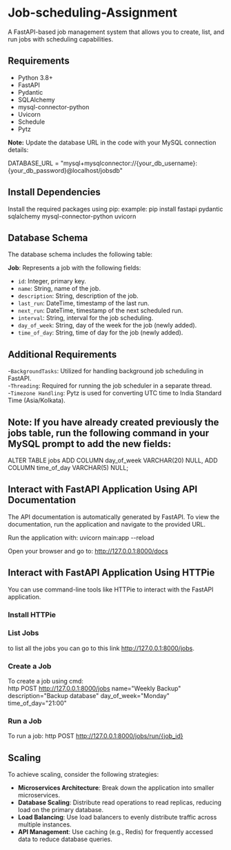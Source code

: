 # Job-scheduling-Assignment


A FastAPI-based job management system that allows you to create, list, and run jobs with scheduling capabilities.

## Requirements

- Python 3.8+
- FastAPI
- Pydantic
- SQLAlchemy
- mysql-connector-python
- Uvicorn
- Schedule
- Pytz

**Note:** Update the database URL in the code with your MySQL connection details:

DATABASE_URL = "mysql+mysqlconnector://{your_db_username}:{your_db_password}@localhost/jobsdb"


## Install Dependencies

Install the required packages using pip:
example: pip install fastapi pydantic sqlalchemy mysql-connector-python uvicorn


## Database Schema

The database schema includes the following table:

**Job**: Represents a job with the following fields:
- `id`: Integer, primary key.
- `name`: String, name of the job.
- `description`: String, description of the job.
- `last_run`: DateTime, timestamp of the last run.
- `next_run`: DateTime, timestamp of the next scheduled run.
- `interval`: String, interval for the job scheduling.
- `day_of_week`: String, day of the week for the job (newly added).
- `time_of_day`: String, time of day for the job (newly added).

## Additional Requirements
-`BackgroundTasks`: Utilized for handling background job scheduling in FastAPI.  
-`Threading`: Required for running the job scheduler in a separate thread.  
-`Timezone Handling`: Pytz is used for converting UTC time to India Standard Time (Asia/Kolkata).

## Note: If you have already created previously the jobs table, run the following command in your MySQL prompt to add the new fields:
ALTER TABLE jobs
ADD COLUMN day_of_week VARCHAR(20) NULL,
ADD COLUMN time_of_day VARCHAR(5) NULL;

##  Interact with FastAPI Application Using API Documentation

The API documentation is automatically generated by FastAPI. To view the documentation, run the application and navigate to the provided URL.

Run the application with:
uvicorn main:app --reload

Open your browser and go to: http://127.0.0.1:8000/docs


## Interact with FastAPI Application Using HTTPie

You can use command-line tools like HTTPie to interact with the FastAPI application.

### Install HTTPie

### List Jobs 
 to list all the jobs you can go to this link http://127.0.0.1:8000/jobs.

### Create a Job 
To create a job using cmd:  
http POST http://127.0.0.1:8000/jobs name="Weekly Backup" description="Backup database" day_of_week="Monday" time_of_day="21:00"

### Run a Job
To run a job:
http POST http://127.0.0.1:8000/jobs/run/{job_id}


## Scaling

To achieve scaling, consider the following strategies:

- **Microservices Architecture**: Break down the application into smaller microservices.
- **Database Scaling**: Distribute read operations to read replicas, reducing load on the primary database.
- **Load Balancing**: Use load balancers to evenly distribute traffic across multiple instances.
- **API Management**: Use caching (e.g., Redis) for frequently accessed data to reduce database queries.




